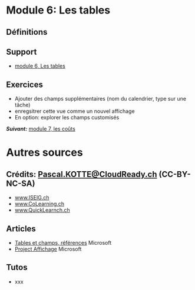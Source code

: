 # Module 6: Les tables
## Définitions

## Support
* [module 6, Les tables](https://medium.com/quicklearn/ms-project-module-6-774068242475?source=friends_link&sk=8b887757ab2255c1190459037f5e4e0d)

## Exercices
* Ajouter des champs supplémentaires (nom du calendrier, type sur une tâche)
* enregsitrer cette vue comme un nouvel affichage
* En option: explorer les champs customisés

***Suivant:*** [module 7, les coûts](https://github.com/CloudReady-ch/ISEIG-LAB/blob/master/MS-Project/7.LesCo%C3%BBts.md)

# Autres sources
## Crédits: Pascal.KOTTE@CloudReady.ch (CC-BY-NC-SA)
* www.ISEIG.ch 
* www.CoLearning.ch
* www.QuickLearnch.ch
## Articles
* [Tables et champs, références](https://support.office.com/fr-fr/article/r%C3%A9f%C3%A9rence-des-champs-disponibles-615a4563-1cc3-40f4-b66f-1b17e793a460) Microsoft
* [Project Affichage](https://support.office.com/fr-fr/article/boîte-de-dialogue-définir-un-affichage-51d3a039-b8e4-48d1-839c-17ba7127cc97) Microsoft
## Tutos
* xxx
